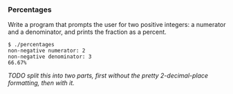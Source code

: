 
### Percentages 

Write a program that prompts the user for two positive integers: a numerator and a denominator, and prints the fraction as a percent. 

```
$ ./percentages
non-negative numerator: 2
non-negative denominator: 3
66.67%
```

*TODO split this into two parts, first without the pretty 2-decimal-place formatting, then with it.*
